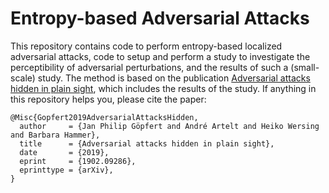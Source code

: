 # Entropy-based Adversarial Attacks
This repository contains code to perform entropy-based localized adversarial
attacks, code to setup and perform a study to investigate the perceptibility of
adversarial perturbations, and the results of such a (small-scale) study. The
method is based on the publication [Adversarial attacks hidden in plain
sight](https://arxiv.org/abs/1902.09286), which includes the results of the
study. If anything in this repository helps you, please cite the paper:
```
@Misc{Gopfert2019AdversarialAttacksHidden,
  author     = {Jan Philip Göpfert and André Artelt and Heiko Wersing and Barbara Hammer},
  title      = {Adversarial attacks hidden in plain sight},
  date       = {2019},
  eprint     = {1902.09286},
  eprinttype = {arXiv},
}
```
